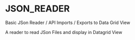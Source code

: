 # JSON_READER
Basic JSon Reader / API Imports / Exports to Data Grid View

A reader to read JSon Files and display in Datagrid View 


